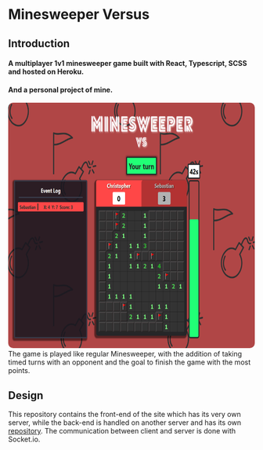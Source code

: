# Minesweeper Versus

## Introduction

#### A multiplayer 1v1 minesweeper game built with React, Typescript, SCSS and hosted on Heroku. 
#### And a personal project of mine.  

<img src="https://github.com/ChristopherK95/MinesweeperVs/blob/master/MinesweeperVs-img1.png" style="width: 700px; height: 500px; border-radius: 10px"/>
The game is played like regular Minesweeper, with the addition of taking timed turns with an opponent and the goal to finish the game with the most points.

## Design
This repository contains the front-end of the site which has its very own server, while the back-end is handled on another server and has its own [repository](https://github.com/ChristopherK95/MinesweeperVs-server).
The communication between client and server is done with Socket.io.
